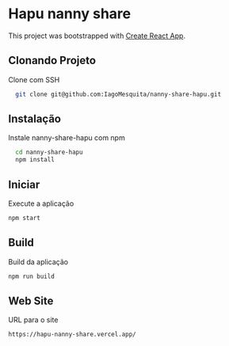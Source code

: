 # Hapu nanny share 

This project was bootstrapped with [Create React App](https://github.com/facebook/create-react-app).


## Clonando Projeto

Clone com SSH

```bash
  git clone git@github.com:IagoMesquita/nanny-share-hapu.git
```
## Instalação

Instale nanny-share-hapu com npm

```bash
  cd nanny-share-hapu
  npm install 
```
    
## Iniciar

Execute a aplicação 

```bash
npm start
```

## Build

Build da aplicação 

```bash
npm run build
```

## Web Site

URL para o site

```bash
https://hapu-nanny-share.vercel.app/
```



